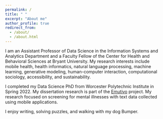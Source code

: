 ```yaml
---
permalink: /
title: " "
excerpt: "About me"
author_profile: true
redirect_from: 
  - /about/
  - /about.html
---
```


I am an Assistant Professor of Data Science in the Information Systems and Analytics Department and a Faculty Fellow of the Center for Health and Behavioral Sciences at Bryant University. My research interests include mobile health, health informatics, natural language processing, machine learning, generative modeling, human-computer interaction, computational sociology, accessibility, and sustainability. 

I completed my Data Science PhD from Worcester Polytechnic Institute in Spring 2022. My dissertation research is part of the [Emutivo](https://emutivo.wpi.edu) project. My research focused on screening for mental illnesses with text data collected using mobile applications. 

I enjoy writing, solving puzzles, and walking with my dog Bumper. 



